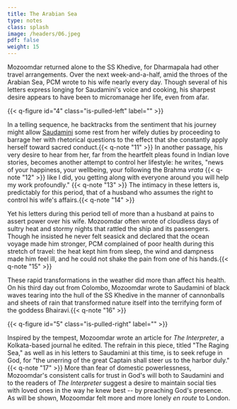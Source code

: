```yaml
---
title: The Arabian Sea
type: notes
class: splash
image: /headers/06.jpeg
pdf: false
weight: 15
---
```


Mozoomdar returned alone to the SS Khedive, for Dharmapala had other travel arrangements. Over the next week-and-a-half, amid the throes of the Arabian Sea, PCM wrote to his wife nearly every day. Though several of his letters express longing for Saudamini's voice and cooking, his sharpest desire appears to have been to micromanage her life, even from afar.

{{< q-figure id="4" class="is-pulled-left" label="" >}}

In a telling sequence, he backtracks from the sentiment that his journey might allow [Saudamini](/../../of-further-interest/3_saudamini/) some rest from her wifely duties by proceeding to barrage her with rhetorical questions to the effect that she constantly apply herself toward sacred conduct.{{< q-note "11" >}} In another passage, his very desire to hear from her, far from the heartfelt pleas found in Indian love stories, becomes another attempt to control her lifestyle: he writes, "news of your happiness, your wellbeing, your following the Brahma _vrata_ {{< q-note "12" >}} like I did, you getting along with everyone around you will help my work profoundly." {{< q-note "13" >}} The intimacy in these letters is, predictably for this period, that of a husband who assumes the right to control his wife's affairs.{{< q-note "14" >}}

Yet his letters during this period tell of more than a husband at pains to assert power over his wife. Mozoomdar often wrote of cloudless days of sultry heat and stormy nights that rattled the ship and its passengers. Though he insisted he never felt seasick and declared that the ocean voyage made him stronger, PCM complained of poor health during this stretch of travel: the heat kept him from sleep, the wind and dampness made him feel ill, and he could not shake the pain from one of his hands.{{< q-note "15" >}}

These rapid transformations in the weather did more than affect his health. On his third day out from Colombo, Mozoomdar wrote to Saudamini of black waves tearing into the hull of the SS Khedive in the manner of cannonballs and sheets of rain that transformed nature itself into the terrifying form of the goddess Bhairavi.{{< q-note "16" >}}

{{< q-figure id="5" class="is-pulled-right" label="" >}}

Inspired by the tempest, Mozoomdar wrote an article for _The Interpreter_, a Kolkata-based journal he edited. The refrain in this piece, titled "The Raging Sea," as well as in his letters to Saudamini at this time, is to seek refuge in God, for "the unerring of the great Captain shall steer us to the harbor duly." {{< q-note "17" >}} More than fear of domestic powerlessness, Mozoomdar's consistent calls for trust in God's will both to Saudamini and to the readers of _The Interpreter_ suggest a desire to maintain social ties with loved ones in the way he knew best -- by preaching God's presence. As will be shown, Mozoomdar felt more and more lonely _en route_ to London.
